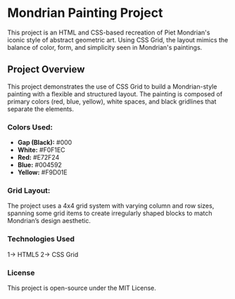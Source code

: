 # Mondrian Painting Project

This project is an HTML and CSS-based recreation of Piet Mondrian's iconic style of abstract geometric art. Using CSS Grid, the layout mimics the balance of color, form, and simplicity seen in Mondrian's paintings.

## Project Overview

This project demonstrates the use of CSS Grid to build a Mondrian-style painting with a flexible and structured layout. The painting is composed of primary colors (red, blue, yellow), white spaces, and black gridlines that separate the elements.

### Colors Used:
- **Gap (Black):** #000
- **White:** #F0F1EC
- **Red:** #E72F24
- **Blue:** #004592
- **Yellow:** #F9D01E

### Grid Layout:
The project uses a 4x4 grid system with varying column and row sizes, spanning some grid items to create irregularly shaped blocks to match Mondrian’s design aesthetic.


### Technologies Used
1-> HTML5
2-> CSS Grid

### License
This project is open-source under the MIT License.
